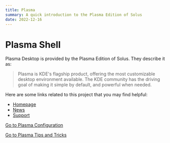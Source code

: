 ```yaml
---
title: Plasma
summary: A quick introduction to the Plasma Edition of Solus
date: 2022-12-16
---
```


# Plasma Shell

Plasma Desktop is provided by the Plasma Edition of Solus. They describe it as:

> Plasma is KDE's flagship product, offering the most customizable desktop environment available. The KDE community has the driving goal of making it simple by default, and powerful when needed.

Here are some links related to this project that you may find helpful:

- [Homepage](https://kde.org/plasma-desktop/)
- [News](https://kde.org/announcements/)
- [Support](https://kde.org/support/)

[Go to Plasma Configuration](configuration)

[Go to Plasma Tips and Tricks](tips-and-tricks)
